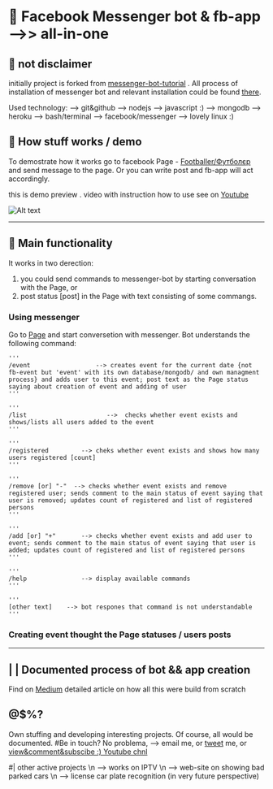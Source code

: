 # 🤖 Facebook Messenger bot & fb-app -->> all-in-one

## 🙌 not disclaimer
initially project is forked from [messenger-bot-tutorial](https://github.com/jw84/messenger-bot-tutorial) . All process of installation of messenger bot and relevant installation could be found [there](https://github.com/jw84/messenger-bot-tutorial).

Used technology:
--> git&github
--> nodejs
--> javascript :)
--> mongodb
--> heroku
--> bash/terminal
--> facebook/messenger
--> lovely linux :)

## 🙌 How stuff works / demo
To demostrate how it works go to facebook Page - [Footballer/Футболєр](https://www.facebook.com/footballendpoint/) and send message to the page. Or you can write post and fb-app will act accordingly.

this is demo preview . video with instruction how to use see on [Youtube](#)

![Alt text](/demo_app/2s.gif)


-------------------------------------------------------------------------


## 🙌 Main functionality

It works in two derection:
1. you could send commands to messenger-bot by starting conversation with the Page,
or 
2. post status [post] in the Page with text consisting of some commangs.



### Using messenger

Go to [Page](https://www.facebook.com/footballendpoint/) and start conversetion with messenger.
Bot understands the following command:

    '''
    /event                  --> creates event for the current date {not fb-event but 'event' with its own database/mongodb/ and own managment process} and adds user to this event; post text as the Page status saying about creation of event and adding of user
    '''

    '''
    /list                      -->  checks whether event exists and shows/lists all users added to the event
    '''

    '''
    /registered         --> cheks whether event exists and shows how many users registered [count]
    '''

    '''
    /remove [or] "-"  --> checks whether event exists and remove registered user; sends comment to the main status of event saying that user is removed; updates count of registered and list of registered persons
    '''

    '''
    /add [or] "+"       --> checks whether event exists and add user to event; sends comment to the main status of event saying that user is added; updates count of registered and list of registered persons
    '''

    '''
    /help               --> display available commands
    '''

    '''
    [other text]    --> bot respones that command is not understandable
    '''


### Creating event thought the Page statuses / users posts


-------------------------------------------------------------------------


## | |  Documented process of bot && app creation

Find on [Medium](#) detailed article on how all this were build from scratch


## @$%?

Own stuffing and developing interesting projects. Of course, all would be documented.
#Be in touch?
No problema, -->
email me,
or [tweet](https://twitter.com/engineering_lf) me,
or [view&comment&subscibe :) Youtube chnl](https://www.youtube.com/channel/UCRutklAuR4EtKzQZDatGpKA)

#| other active projects
\n --> works on IPTV
\n --> web-site on showing bad parked cars
\n --> license car plate recognition (in very future perspective)

